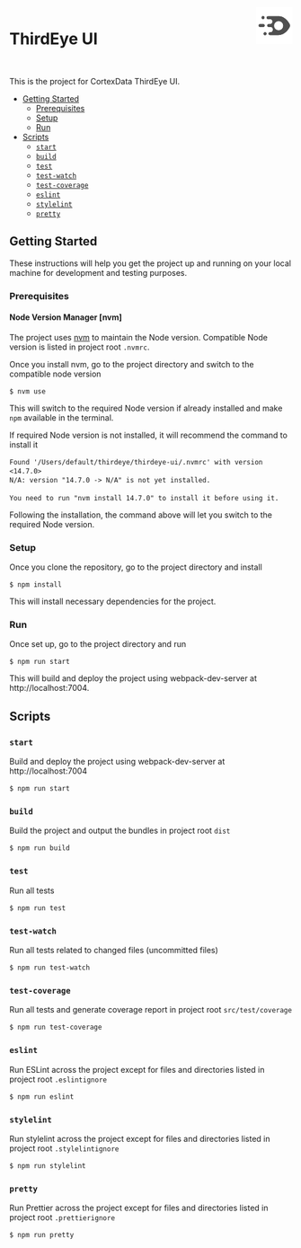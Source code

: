 <img align="right" width="65" height="65" src="./src/public/thirdeye-512x512.png">

# ThirdEye UI

<br/>

This is the project for CortexData ThirdEye UI.

-   [Getting Started](#getting-started)
    -   [Prerequisites](#prerequisites)
    -   [Setup](#setup)
    -   [Run](#run)
-   [Scripts](#scripts)
    -   [`start`](#start)
    -   [`build`](#build)
    -   [`test`](#test)
    -   [`test-watch`](#test-watch)
    -   [`test-coverage`](#test-coverage)
    -   [`eslint`](#eslint)
    -   [`stylelint`](#stylelint)
    -   [`pretty`](#pretty)

## Getting Started

These instructions will help you get the project up and running on your local machine for development and testing purposes.

### Prerequisites

#### Node Version Manager [nvm]

The project uses [nvm](https://github.com/nvm-sh/nvm) to maintain the Node version. Compatible Node version is listed in project root `.nvmrc`.

Once you install nvm, go to the project directory and switch to the compatible node version

```
$ nvm use
```

This will switch to the required Node version if already installed and make `npm` available in the terminal.

If required Node version is not installed, it will recommend the command to install it

```
Found '/Users/default/thirdeye/thirdeye-ui/.nvmrc' with version <14.7.0>
N/A: version "14.7.0 -> N/A" is not yet installed.

You need to run "nvm install 14.7.0" to install it before using it.

```

Following the installation, the command above will let you switch to the required Node version.

### Setup

Once you clone the repository, go to the project directory and install

```
$ npm install
```

This will install necessary dependencies for the project.

### Run

Once set up, go to the project directory and run

```
$ npm run start
```

This will build and deploy the project using webpack-dev-server at http://localhost:7004.

## Scripts

### `start`

Build and deploy the project using webpack-dev-server at http://localhost:7004

```
$ npm run start
```

### `build`

Build the project and output the bundles in project root `dist`

```
$ npm run build
```

### `test`

Run all tests

```
$ npm run test
```

### `test-watch`

Run all tests related to changed files (uncommitted files)

```
$ npm run test-watch
```

### `test-coverage`

Run all tests and generate coverage report in project root `src/test/coverage`

```
$ npm run test-coverage
```

### `eslint`

Run ESLint across the project except for files and directories listed in project root `.eslintignore`

```
$ npm run eslint
```

### `stylelint`

Run stylelint across the project except for files and directories listed in project root `.stylelintignore`

```
$ npm run stylelint
```

### `pretty`

Run Prettier across the project except for files and directories listed in project root `.prettierignore`

```
$ npm run pretty
```
